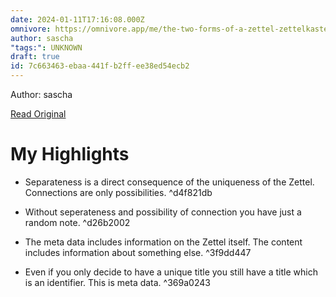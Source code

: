 ```yaml
---
date: 2024-01-11T17:16:08.000Z
omnivore: https://omnivore.app/me/the-two-forms-of-a-zettel-zettelkasten-method-18cf81be2d1
author: sascha
"tags:": UNKNOWN
draft: true
id: 7c663463-ebaa-441f-b2ff-ee38ed54ecb2
---
```


Author: sascha

[Read Original](https://zettelkasten.de/posts/zettel-nature-two-forms/)

# My Highlights

- Separateness is a direct consequence of the uniqueness of the Zettel.
Connections are only possibilities.  ^d4f821db

- Without seperateness and possibility of connection you have just a random note. ^d26b2002

- The meta data includes information on the Zettel itself. The content includes information about something else. ^3f9dd447

- Even if you only decide to have a unique title you still have a title which is an identifier. This is meta data. ^369a0243

